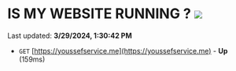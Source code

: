 # IS MY WEBSITE RUNNING ? [![](https://img.shields.io/static/v1?label=Sponsor&message=%E2%9D%A4&logo=GitHub&color=%23fe8e86)](https://github.com/sponsors/<username>)

Last updated: **3/29/2024, 1:30:42 PM**

- `GET` [https://youssefservice.me](https://youssefservice.me) - **Up** (159ms)
